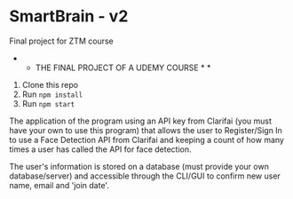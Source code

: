 # SmartBrain - v2
Final project for ZTM course

 * * THE FINAL PROJECT OF A UDEMY COURSE * * 

1. Clone this repo
2. Run `npm install`
3. Run `npm start`

The application of the program using an API key from Clarifai (you must have your own to use this program)
that allows the user to Register/Sign In to use a Face Detection API from Clarifai and keeping a count of
how many times a user has called the API for face detection. 

The user's information is stored on a database (must provide your own database/server) and accessible through
the CLI/GUI to confirm new user name, email and 'join date'. 
